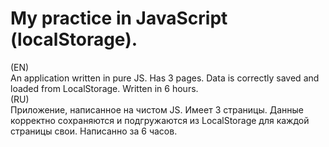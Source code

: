 # My practice in JavaScript (localStorage). <br>
(EN) <br>
  An application written in pure JS. Has 3 pages. Data is correctly saved and loaded from LocalStorage. Written in 6 hours. <br>
(RU) <br>
  Приложение, написанное на чистом JS. Имеет 3 страницы. Данные корректно сохраняются и подгружаются из LocalStorage для каждой страницы свои. Написанно за 6 часов.
